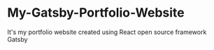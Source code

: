 # My-Gatsby-Portfolio-Website
It's my portfolio website created using React open source framework Gatsby
